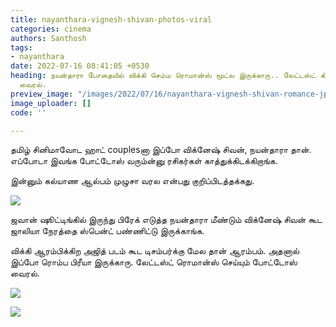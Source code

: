 ```yaml
---
title: nayanthara-vignesh-shivan-photos-viral
categories: cinema
authors: Santhosh
tags:
- nayanthara
date: 2022-07-16 08:41:05 +0530
heading: நயன்தாரா போதையில் விக்கி செம்ம ரொமான்ஸ் மூட்ல இருக்காரு.. லேட்டஸ்ட் கிளிக்ஸ்
  வைரல்.
preview_image: "/images/2022/07/16/nayanthara-vignesh-shivan-romance-jpg.jpeg"
image_uploader: []
code: ''

---
```

தமிழ் சினிமாவோட ஹாட் couplesனா இப்போ விக்னேஷ் சிவன், நயன்தாரா தான். எப்போடா இவங்க போட்டோஸ் வரும்ன்னு ரசிகர்கள் காத்துக்கிடக்கிறாங்க.

இன்னும் கல்யாண ஆல்பம் முழுசா வரல என்பது குறிப்பிடத்தக்கது.

![](/images/2022/07/16/wikki-nayan-romance-3-jpg.jpeg)

ஜவான் ஷூட்டிங்கில் இருந்து பிரேக் எடுத்த நயன்தாரா மீண்டும் விக்னேஷ் சிவன் கூட ஜாலியா நேரத்தை ஸ்பென்ட் பண்ணிட்டு இருக்காங்க.

விக்கி ஆரம்பிக்கிற அஜித் படம் கூட டிசம்பர்க்கு மேல தான் ஆரம்பம். அதனால் இப்போ ரொம்ப பிரீயா இருக்காரு. லேட்டஸ்ட் ரொமான்ஸ் செய்யும் போட்டோஸ் வைரல்.

![](/images/2022/07/16/wikki-nayan-romance-2-jpg.jpeg)

![](/images/2022/07/16/wikki-nayan-romance-1-jpg.jpeg)
